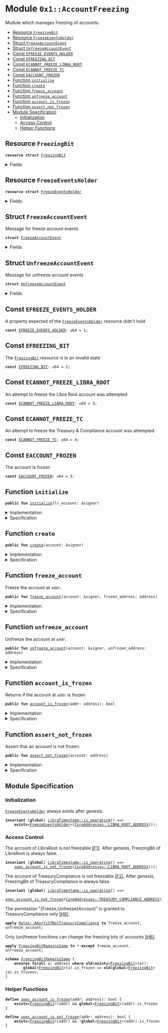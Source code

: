 
<a name="0x1_AccountFreezing"></a>

# Module `0x1::AccountFreezing`

Module which manages freezing of accounts.


-  [Resource <code><a href="AccountFreezing.md#0x1_AccountFreezing_FreezingBit">FreezingBit</a></code>](#0x1_AccountFreezing_FreezingBit)
-  [Resource <code><a href="AccountFreezing.md#0x1_AccountFreezing_FreezeEventsHolder">FreezeEventsHolder</a></code>](#0x1_AccountFreezing_FreezeEventsHolder)
-  [Struct <code><a href="AccountFreezing.md#0x1_AccountFreezing_FreezeAccountEvent">FreezeAccountEvent</a></code>](#0x1_AccountFreezing_FreezeAccountEvent)
-  [Struct <code><a href="AccountFreezing.md#0x1_AccountFreezing_UnfreezeAccountEvent">UnfreezeAccountEvent</a></code>](#0x1_AccountFreezing_UnfreezeAccountEvent)
-  [Const <code><a href="AccountFreezing.md#0x1_AccountFreezing_EFREEZE_EVENTS_HOLDER">EFREEZE_EVENTS_HOLDER</a></code>](#0x1_AccountFreezing_EFREEZE_EVENTS_HOLDER)
-  [Const <code><a href="AccountFreezing.md#0x1_AccountFreezing_EFREEZING_BIT">EFREEZING_BIT</a></code>](#0x1_AccountFreezing_EFREEZING_BIT)
-  [Const <code><a href="AccountFreezing.md#0x1_AccountFreezing_ECANNOT_FREEZE_LIBRA_ROOT">ECANNOT_FREEZE_LIBRA_ROOT</a></code>](#0x1_AccountFreezing_ECANNOT_FREEZE_LIBRA_ROOT)
-  [Const <code><a href="AccountFreezing.md#0x1_AccountFreezing_ECANNOT_FREEZE_TC">ECANNOT_FREEZE_TC</a></code>](#0x1_AccountFreezing_ECANNOT_FREEZE_TC)
-  [Const <code><a href="AccountFreezing.md#0x1_AccountFreezing_EACCOUNT_FROZEN">EACCOUNT_FROZEN</a></code>](#0x1_AccountFreezing_EACCOUNT_FROZEN)
-  [Function <code>initialize</code>](#0x1_AccountFreezing_initialize)
-  [Function <code>create</code>](#0x1_AccountFreezing_create)
-  [Function <code>freeze_account</code>](#0x1_AccountFreezing_freeze_account)
-  [Function <code>unfreeze_account</code>](#0x1_AccountFreezing_unfreeze_account)
-  [Function <code>account_is_frozen</code>](#0x1_AccountFreezing_account_is_frozen)
-  [Function <code>assert_not_frozen</code>](#0x1_AccountFreezing_assert_not_frozen)
-  [Module Specification](#@Module_Specification_0)
    -  [Initialization](#@Initialization_1)
    -  [Access Control](#@Access_Control_2)
    -  [Helper Functions](#@Helper_Functions_3)


<a name="0x1_AccountFreezing_FreezingBit"></a>

## Resource `FreezingBit`



<pre><code><b>resource</b> <b>struct</b> <a href="AccountFreezing.md#0x1_AccountFreezing_FreezingBit">FreezingBit</a>
</code></pre>



<details>
<summary>Fields</summary>


<dl>
<dt>
<code>is_frozen: bool</code>
</dt>
<dd>
 If <code>is_frozen</code> is set true, the account cannot be used to send transactions or receive funds
</dd>
</dl>


</details>

<a name="0x1_AccountFreezing_FreezeEventsHolder"></a>

## Resource `FreezeEventsHolder`



<pre><code><b>resource</b> <b>struct</b> <a href="AccountFreezing.md#0x1_AccountFreezing_FreezeEventsHolder">FreezeEventsHolder</a>
</code></pre>



<details>
<summary>Fields</summary>


<dl>
<dt>
<code>freeze_event_handle: <a href="Event.md#0x1_Event_EventHandle">Event::EventHandle</a>&lt;<a href="AccountFreezing.md#0x1_AccountFreezing_FreezeAccountEvent">AccountFreezing::FreezeAccountEvent</a>&gt;</code>
</dt>
<dd>

</dd>
<dt>
<code>unfreeze_event_handle: <a href="Event.md#0x1_Event_EventHandle">Event::EventHandle</a>&lt;<a href="AccountFreezing.md#0x1_AccountFreezing_UnfreezeAccountEvent">AccountFreezing::UnfreezeAccountEvent</a>&gt;</code>
</dt>
<dd>

</dd>
</dl>


</details>

<a name="0x1_AccountFreezing_FreezeAccountEvent"></a>

## Struct `FreezeAccountEvent`

Message for freeze account events


<pre><code><b>struct</b> <a href="AccountFreezing.md#0x1_AccountFreezing_FreezeAccountEvent">FreezeAccountEvent</a>
</code></pre>



<details>
<summary>Fields</summary>


<dl>
<dt>
<code>initiator_address: address</code>
</dt>
<dd>
 The address that initiated freeze txn
</dd>
<dt>
<code>frozen_address: address</code>
</dt>
<dd>
 The address that was frozen
</dd>
</dl>


</details>

<a name="0x1_AccountFreezing_UnfreezeAccountEvent"></a>

## Struct `UnfreezeAccountEvent`

Message for unfreeze account events


<pre><code><b>struct</b> <a href="AccountFreezing.md#0x1_AccountFreezing_UnfreezeAccountEvent">UnfreezeAccountEvent</a>
</code></pre>



<details>
<summary>Fields</summary>


<dl>
<dt>
<code>initiator_address: address</code>
</dt>
<dd>
 The address that initiated unfreeze txn
</dd>
<dt>
<code>unfrozen_address: address</code>
</dt>
<dd>
 The address that was unfrozen
</dd>
</dl>


</details>

<a name="0x1_AccountFreezing_EFREEZE_EVENTS_HOLDER"></a>

## Const `EFREEZE_EVENTS_HOLDER`

A property expected of the <code><a href="AccountFreezing.md#0x1_AccountFreezing_FreezeEventsHolder">FreezeEventsHolder</a></code> resource didn't hold


<pre><code><b>const</b> <a href="AccountFreezing.md#0x1_AccountFreezing_EFREEZE_EVENTS_HOLDER">EFREEZE_EVENTS_HOLDER</a>: u64 = 1;
</code></pre>



<a name="0x1_AccountFreezing_EFREEZING_BIT"></a>

## Const `EFREEZING_BIT`

The <code><a href="AccountFreezing.md#0x1_AccountFreezing_FreezingBit">FreezingBit</a></code> resource is in an invalid state


<pre><code><b>const</b> <a href="AccountFreezing.md#0x1_AccountFreezing_EFREEZING_BIT">EFREEZING_BIT</a>: u64 = 2;
</code></pre>



<a name="0x1_AccountFreezing_ECANNOT_FREEZE_LIBRA_ROOT"></a>

## Const `ECANNOT_FREEZE_LIBRA_ROOT`

An attempt to freeze the Libra Root account was attempted


<pre><code><b>const</b> <a href="AccountFreezing.md#0x1_AccountFreezing_ECANNOT_FREEZE_LIBRA_ROOT">ECANNOT_FREEZE_LIBRA_ROOT</a>: u64 = 3;
</code></pre>



<a name="0x1_AccountFreezing_ECANNOT_FREEZE_TC"></a>

## Const `ECANNOT_FREEZE_TC`

An attempt to freeze the Treasury & Compliance account was attempted


<pre><code><b>const</b> <a href="AccountFreezing.md#0x1_AccountFreezing_ECANNOT_FREEZE_TC">ECANNOT_FREEZE_TC</a>: u64 = 4;
</code></pre>



<a name="0x1_AccountFreezing_EACCOUNT_FROZEN"></a>

## Const `EACCOUNT_FROZEN`

The account is frozen


<pre><code><b>const</b> <a href="AccountFreezing.md#0x1_AccountFreezing_EACCOUNT_FROZEN">EACCOUNT_FROZEN</a>: u64 = 5;
</code></pre>



<a name="0x1_AccountFreezing_initialize"></a>

## Function `initialize`



<pre><code><b>public</b> <b>fun</b> <a href="AccountFreezing.md#0x1_AccountFreezing_initialize">initialize</a>(lr_account: &signer)
</code></pre>



<details>
<summary>Implementation</summary>


<pre><code><b>public</b> <b>fun</b> <a href="AccountFreezing.md#0x1_AccountFreezing_initialize">initialize</a>(lr_account: &signer) {
    <a href="LibraTimestamp.md#0x1_LibraTimestamp_assert_genesis">LibraTimestamp::assert_genesis</a>();
    <a href="CoreAddresses.md#0x1_CoreAddresses_assert_libra_root">CoreAddresses::assert_libra_root</a>(lr_account);
    <b>assert</b>(
        !<b>exists</b>&lt;<a href="AccountFreezing.md#0x1_AccountFreezing_FreezeEventsHolder">FreezeEventsHolder</a>&gt;(<a href="Signer.md#0x1_Signer_address_of">Signer::address_of</a>(lr_account)),
        <a href="Errors.md#0x1_Errors_already_published">Errors::already_published</a>(<a href="AccountFreezing.md#0x1_AccountFreezing_EFREEZE_EVENTS_HOLDER">EFREEZE_EVENTS_HOLDER</a>)
    );
    move_to(lr_account, <a href="AccountFreezing.md#0x1_AccountFreezing_FreezeEventsHolder">FreezeEventsHolder</a> {
        freeze_event_handle: <a href="Event.md#0x1_Event_new_event_handle">Event::new_event_handle</a>(lr_account),
        unfreeze_event_handle: <a href="Event.md#0x1_Event_new_event_handle">Event::new_event_handle</a>(lr_account),
    });
}
</code></pre>



</details>

<details>
<summary>Specification</summary>



<pre><code><b>include</b> <a href="LibraTimestamp.md#0x1_LibraTimestamp_AbortsIfNotGenesis">LibraTimestamp::AbortsIfNotGenesis</a>;
<b>include</b> <a href="CoreAddresses.md#0x1_CoreAddresses_AbortsIfNotLibraRoot">CoreAddresses::AbortsIfNotLibraRoot</a>{account: lr_account};
<a name="0x1_AccountFreezing_addr$8"></a>
<b>let</b> addr = <a href="Signer.md#0x1_Signer_spec_address_of">Signer::spec_address_of</a>(lr_account);
<b>aborts_if</b> <b>exists</b>&lt;<a href="AccountFreezing.md#0x1_AccountFreezing_FreezeEventsHolder">FreezeEventsHolder</a>&gt;(addr) <b>with</b> <a href="Errors.md#0x1_Errors_ALREADY_PUBLISHED">Errors::ALREADY_PUBLISHED</a>;
<b>ensures</b> <b>exists</b>&lt;<a href="AccountFreezing.md#0x1_AccountFreezing_FreezeEventsHolder">FreezeEventsHolder</a>&gt;(addr);
</code></pre>



</details>

<a name="0x1_AccountFreezing_create"></a>

## Function `create`



<pre><code><b>public</b> <b>fun</b> <a href="AccountFreezing.md#0x1_AccountFreezing_create">create</a>(account: &signer)
</code></pre>



<details>
<summary>Implementation</summary>


<pre><code><b>public</b> <b>fun</b> <a href="AccountFreezing.md#0x1_AccountFreezing_create">create</a>(account: &signer) {
    <b>let</b> addr = <a href="Signer.md#0x1_Signer_address_of">Signer::address_of</a>(account);
    <b>assert</b>(!<b>exists</b>&lt;<a href="AccountFreezing.md#0x1_AccountFreezing_FreezingBit">FreezingBit</a>&gt;(addr), <a href="Errors.md#0x1_Errors_already_published">Errors::already_published</a>(<a href="AccountFreezing.md#0x1_AccountFreezing_EFREEZING_BIT">EFREEZING_BIT</a>));
    move_to(account, <a href="AccountFreezing.md#0x1_AccountFreezing_FreezingBit">FreezingBit</a> { is_frozen: <b>false</b> })
}
</code></pre>



</details>

<details>
<summary>Specification</summary>



<a name="0x1_AccountFreezing_addr$9"></a>


<pre><code><b>let</b> addr = <a href="Signer.md#0x1_Signer_spec_address_of">Signer::spec_address_of</a>(account);
<b>aborts_if</b> <b>exists</b>&lt;<a href="AccountFreezing.md#0x1_AccountFreezing_FreezingBit">FreezingBit</a>&gt;(addr) <b>with</b> <a href="Errors.md#0x1_Errors_ALREADY_PUBLISHED">Errors::ALREADY_PUBLISHED</a>;
<b>ensures</b> <a href="AccountFreezing.md#0x1_AccountFreezing_spec_account_is_not_frozen">spec_account_is_not_frozen</a>(addr);
</code></pre>



</details>

<a name="0x1_AccountFreezing_freeze_account"></a>

## Function `freeze_account`

Freeze the account at <code>addr</code>.


<pre><code><b>public</b> <b>fun</b> <a href="AccountFreezing.md#0x1_AccountFreezing_freeze_account">freeze_account</a>(account: &signer, frozen_address: address)
</code></pre>



<details>
<summary>Implementation</summary>


<pre><code><b>public</b> <b>fun</b> <a href="AccountFreezing.md#0x1_AccountFreezing_freeze_account">freeze_account</a>(
    account: &signer,
    frozen_address: address,
)
<b>acquires</b> <a href="AccountFreezing.md#0x1_AccountFreezing_FreezingBit">FreezingBit</a>, <a href="AccountFreezing.md#0x1_AccountFreezing_FreezeEventsHolder">FreezeEventsHolder</a> {
    <a href="LibraTimestamp.md#0x1_LibraTimestamp_assert_operating">LibraTimestamp::assert_operating</a>();
    <a href="Roles.md#0x1_Roles_assert_treasury_compliance">Roles::assert_treasury_compliance</a>(account);
    // The libra root account and TC cannot be frozen
    <b>assert</b>(frozen_address != <a href="CoreAddresses.md#0x1_CoreAddresses_LIBRA_ROOT_ADDRESS">CoreAddresses::LIBRA_ROOT_ADDRESS</a>(), <a href="Errors.md#0x1_Errors_invalid_argument">Errors::invalid_argument</a>(<a href="AccountFreezing.md#0x1_AccountFreezing_ECANNOT_FREEZE_LIBRA_ROOT">ECANNOT_FREEZE_LIBRA_ROOT</a>));
    <b>assert</b>(frozen_address != <a href="CoreAddresses.md#0x1_CoreAddresses_TREASURY_COMPLIANCE_ADDRESS">CoreAddresses::TREASURY_COMPLIANCE_ADDRESS</a>(), <a href="Errors.md#0x1_Errors_invalid_argument">Errors::invalid_argument</a>(<a href="AccountFreezing.md#0x1_AccountFreezing_ECANNOT_FREEZE_TC">ECANNOT_FREEZE_TC</a>));
    <b>assert</b>(<b>exists</b>&lt;<a href="AccountFreezing.md#0x1_AccountFreezing_FreezingBit">FreezingBit</a>&gt;(frozen_address), <a href="Errors.md#0x1_Errors_not_published">Errors::not_published</a>(<a href="AccountFreezing.md#0x1_AccountFreezing_EFREEZING_BIT">EFREEZING_BIT</a>));
    borrow_global_mut&lt;<a href="AccountFreezing.md#0x1_AccountFreezing_FreezingBit">FreezingBit</a>&gt;(frozen_address).is_frozen = <b>true</b>;
    <b>let</b> initiator_address = <a href="Signer.md#0x1_Signer_address_of">Signer::address_of</a>(account);
    <a href="Event.md#0x1_Event_emit_event">Event::emit_event</a>&lt;<a href="AccountFreezing.md#0x1_AccountFreezing_FreezeAccountEvent">FreezeAccountEvent</a>&gt;(
        &<b>mut</b> borrow_global_mut&lt;<a href="AccountFreezing.md#0x1_AccountFreezing_FreezeEventsHolder">FreezeEventsHolder</a>&gt;(<a href="CoreAddresses.md#0x1_CoreAddresses_LIBRA_ROOT_ADDRESS">CoreAddresses::LIBRA_ROOT_ADDRESS</a>()).freeze_event_handle,
        <a href="AccountFreezing.md#0x1_AccountFreezing_FreezeAccountEvent">FreezeAccountEvent</a> {
            initiator_address,
            frozen_address
        },
    );
}
</code></pre>



</details>

<details>
<summary>Specification</summary>



<pre><code><b>include</b> <a href="LibraTimestamp.md#0x1_LibraTimestamp_AbortsIfNotOperating">LibraTimestamp::AbortsIfNotOperating</a>;
<b>include</b> <a href="Roles.md#0x1_Roles_AbortsIfNotTreasuryCompliance">Roles::AbortsIfNotTreasuryCompliance</a>;
<b>aborts_if</b> frozen_address == <a href="CoreAddresses.md#0x1_CoreAddresses_LIBRA_ROOT_ADDRESS">CoreAddresses::LIBRA_ROOT_ADDRESS</a>() <b>with</b> <a href="Errors.md#0x1_Errors_INVALID_ARGUMENT">Errors::INVALID_ARGUMENT</a>;
<b>aborts_if</b> frozen_address == <a href="CoreAddresses.md#0x1_CoreAddresses_TREASURY_COMPLIANCE_ADDRESS">CoreAddresses::TREASURY_COMPLIANCE_ADDRESS</a>() <b>with</b> <a href="Errors.md#0x1_Errors_INVALID_ARGUMENT">Errors::INVALID_ARGUMENT</a>;
<b>aborts_if</b> !<b>exists</b>&lt;<a href="AccountFreezing.md#0x1_AccountFreezing_FreezingBit">FreezingBit</a>&gt;(frozen_address) <b>with</b> <a href="Errors.md#0x1_Errors_NOT_PUBLISHED">Errors::NOT_PUBLISHED</a>;
<b>ensures</b> <a href="AccountFreezing.md#0x1_AccountFreezing_spec_account_is_frozen">spec_account_is_frozen</a>(frozen_address);
</code></pre>



</details>

<a name="0x1_AccountFreezing_unfreeze_account"></a>

## Function `unfreeze_account`

Unfreeze the account at <code>addr</code>.


<pre><code><b>public</b> <b>fun</b> <a href="AccountFreezing.md#0x1_AccountFreezing_unfreeze_account">unfreeze_account</a>(account: &signer, unfrozen_address: address)
</code></pre>



<details>
<summary>Implementation</summary>


<pre><code><b>public</b> <b>fun</b> <a href="AccountFreezing.md#0x1_AccountFreezing_unfreeze_account">unfreeze_account</a>(
    account: &signer,
    unfrozen_address: address,
)
<b>acquires</b> <a href="AccountFreezing.md#0x1_AccountFreezing_FreezingBit">FreezingBit</a>, <a href="AccountFreezing.md#0x1_AccountFreezing_FreezeEventsHolder">FreezeEventsHolder</a> {
    <a href="LibraTimestamp.md#0x1_LibraTimestamp_assert_operating">LibraTimestamp::assert_operating</a>();
    <a href="Roles.md#0x1_Roles_assert_treasury_compliance">Roles::assert_treasury_compliance</a>(account);
    <b>assert</b>(<b>exists</b>&lt;<a href="AccountFreezing.md#0x1_AccountFreezing_FreezingBit">FreezingBit</a>&gt;(unfrozen_address), <a href="Errors.md#0x1_Errors_not_published">Errors::not_published</a>(<a href="AccountFreezing.md#0x1_AccountFreezing_EFREEZING_BIT">EFREEZING_BIT</a>));
    borrow_global_mut&lt;<a href="AccountFreezing.md#0x1_AccountFreezing_FreezingBit">FreezingBit</a>&gt;(unfrozen_address).is_frozen = <b>false</b>;
    <b>let</b> initiator_address = <a href="Signer.md#0x1_Signer_address_of">Signer::address_of</a>(account);
    <a href="Event.md#0x1_Event_emit_event">Event::emit_event</a>&lt;<a href="AccountFreezing.md#0x1_AccountFreezing_UnfreezeAccountEvent">UnfreezeAccountEvent</a>&gt;(
        &<b>mut</b> borrow_global_mut&lt;<a href="AccountFreezing.md#0x1_AccountFreezing_FreezeEventsHolder">FreezeEventsHolder</a>&gt;(<a href="CoreAddresses.md#0x1_CoreAddresses_LIBRA_ROOT_ADDRESS">CoreAddresses::LIBRA_ROOT_ADDRESS</a>()).unfreeze_event_handle,
        <a href="AccountFreezing.md#0x1_AccountFreezing_UnfreezeAccountEvent">UnfreezeAccountEvent</a> {
            initiator_address,
            unfrozen_address
        },
    );
}
</code></pre>



</details>

<details>
<summary>Specification</summary>



<pre><code><b>include</b> <a href="LibraTimestamp.md#0x1_LibraTimestamp_AbortsIfNotOperating">LibraTimestamp::AbortsIfNotOperating</a>;
<b>include</b> <a href="Roles.md#0x1_Roles_AbortsIfNotTreasuryCompliance">Roles::AbortsIfNotTreasuryCompliance</a>;
<b>aborts_if</b> !<b>exists</b>&lt;<a href="AccountFreezing.md#0x1_AccountFreezing_FreezingBit">FreezingBit</a>&gt;(unfrozen_address) <b>with</b> <a href="Errors.md#0x1_Errors_NOT_PUBLISHED">Errors::NOT_PUBLISHED</a>;
<b>ensures</b> !<a href="AccountFreezing.md#0x1_AccountFreezing_spec_account_is_frozen">spec_account_is_frozen</a>(unfrozen_address);
</code></pre>



</details>

<a name="0x1_AccountFreezing_account_is_frozen"></a>

## Function `account_is_frozen`

Returns if the account at <code>addr</code> is frozen.


<pre><code><b>public</b> <b>fun</b> <a href="AccountFreezing.md#0x1_AccountFreezing_account_is_frozen">account_is_frozen</a>(addr: address): bool
</code></pre>



<details>
<summary>Implementation</summary>


<pre><code><b>public</b> <b>fun</b> <a href="AccountFreezing.md#0x1_AccountFreezing_account_is_frozen">account_is_frozen</a>(addr: address): bool
<b>acquires</b> <a href="AccountFreezing.md#0x1_AccountFreezing_FreezingBit">FreezingBit</a> {
    <b>exists</b>&lt;<a href="AccountFreezing.md#0x1_AccountFreezing_FreezingBit">FreezingBit</a>&gt;(addr) && borrow_global&lt;<a href="AccountFreezing.md#0x1_AccountFreezing_FreezingBit">FreezingBit</a>&gt;(addr).is_frozen
 }
</code></pre>



</details>

<details>
<summary>Specification</summary>



<pre><code><b>aborts_if</b> <b>false</b>;
<b>pragma</b> opaque = <b>true</b>;
<b>ensures</b> result == <a href="AccountFreezing.md#0x1_AccountFreezing_spec_account_is_frozen">spec_account_is_frozen</a>(addr);
</code></pre>



</details>

<a name="0x1_AccountFreezing_assert_not_frozen"></a>

## Function `assert_not_frozen`

Assert that an account is not frozen.


<pre><code><b>public</b> <b>fun</b> <a href="AccountFreezing.md#0x1_AccountFreezing_assert_not_frozen">assert_not_frozen</a>(account: address)
</code></pre>



<details>
<summary>Implementation</summary>


<pre><code><b>public</b> <b>fun</b> <a href="AccountFreezing.md#0x1_AccountFreezing_assert_not_frozen">assert_not_frozen</a>(account: address) <b>acquires</b> <a href="AccountFreezing.md#0x1_AccountFreezing_FreezingBit">FreezingBit</a> {
    <b>assert</b>(!<a href="AccountFreezing.md#0x1_AccountFreezing_account_is_frozen">account_is_frozen</a>(account), <a href="Errors.md#0x1_Errors_invalid_state">Errors::invalid_state</a>(<a href="AccountFreezing.md#0x1_AccountFreezing_EACCOUNT_FROZEN">EACCOUNT_FROZEN</a>));
}
</code></pre>



</details>

<details>
<summary>Specification</summary>



<pre><code><b>pragma</b> opaque;
<b>include</b> <a href="AccountFreezing.md#0x1_AccountFreezing_AbortsIfFrozen">AbortsIfFrozen</a>;
</code></pre>




<a name="0x1_AccountFreezing_AbortsIfFrozen"></a>


<pre><code><b>schema</b> <a href="AccountFreezing.md#0x1_AccountFreezing_AbortsIfFrozen">AbortsIfFrozen</a> {
    account: address;
    <b>aborts_if</b> <a href="AccountFreezing.md#0x1_AccountFreezing_spec_account_is_frozen">spec_account_is_frozen</a>(account) <b>with</b> <a href="Errors.md#0x1_Errors_INVALID_STATE">Errors::INVALID_STATE</a>;
}
</code></pre>



</details>

<a name="@Module_Specification_0"></a>

## Module Specification



<a name="@Initialization_1"></a>

### Initialization


<code><a href="AccountFreezing.md#0x1_AccountFreezing_FreezeEventsHolder">FreezeEventsHolder</a></code> always exists after genesis.


<pre><code><b>invariant</b> [<b>global</b>] <a href="LibraTimestamp.md#0x1_LibraTimestamp_is_operating">LibraTimestamp::is_operating</a>() ==&gt;
    <b>exists</b>&lt;<a href="AccountFreezing.md#0x1_AccountFreezing_FreezeEventsHolder">FreezeEventsHolder</a>&gt;(<a href="CoreAddresses.md#0x1_CoreAddresses_LIBRA_ROOT_ADDRESS">CoreAddresses::LIBRA_ROOT_ADDRESS</a>());
</code></pre>



<a name="@Access_Control_2"></a>

### Access Control


The account of LibraRoot is not freezable [[F1]][ROLE].
After genesis, FreezingBit of LibraRoot is always false.


<pre><code><b>invariant</b> [<b>global</b>] <a href="LibraTimestamp.md#0x1_LibraTimestamp_is_operating">LibraTimestamp::is_operating</a>() ==&gt;
    <a href="AccountFreezing.md#0x1_AccountFreezing_spec_account_is_not_frozen">spec_account_is_not_frozen</a>(<a href="CoreAddresses.md#0x1_CoreAddresses_LIBRA_ROOT_ADDRESS">CoreAddresses::LIBRA_ROOT_ADDRESS</a>());
</code></pre>


The account of TreasuryCompliance is not freezable [[F2]][ROLE].
After genesis, FreezingBit of TreasuryCompliance is always false.


<pre><code><b>invariant</b> [<b>global</b>] <a href="LibraTimestamp.md#0x1_LibraTimestamp_is_operating">LibraTimestamp::is_operating</a>() ==&gt;
    <a href="AccountFreezing.md#0x1_AccountFreezing_spec_account_is_not_frozen">spec_account_is_not_frozen</a>(<a href="CoreAddresses.md#0x1_CoreAddresses_TREASURY_COMPLIANCE_ADDRESS">CoreAddresses::TREASURY_COMPLIANCE_ADDRESS</a>());
</code></pre>


The permission "{Freeze,Unfreeze}Account" is granted to TreasuryCompliance only [[H6]][PERMISSION].


<pre><code><b>apply</b> <a href="Roles.md#0x1_Roles_AbortsIfNotTreasuryCompliance">Roles::AbortsIfNotTreasuryCompliance</a> <b>to</b> freeze_account, unfreeze_account;
</code></pre>


Only (un)freeze functions can change the freezing bits of accounts [[H6]][PERMISSION].


<pre><code><b>apply</b> <a href="AccountFreezing.md#0x1_AccountFreezing_FreezingBitRemainsSame">FreezingBitRemainsSame</a> <b>to</b> * <b>except</b> freeze_account, unfreeze_account;
</code></pre>




<a name="0x1_AccountFreezing_FreezingBitRemainsSame"></a>


<pre><code><b>schema</b> <a href="AccountFreezing.md#0x1_AccountFreezing_FreezingBitRemainsSame">FreezingBitRemainsSame</a> {
    <b>ensures</b> <b>forall</b> a: address <b>where</b> <b>old</b>(<b>exists</b>&lt;<a href="AccountFreezing.md#0x1_AccountFreezing_FreezingBit">FreezingBit</a>&gt;(a)):
        <b>global</b>&lt;<a href="AccountFreezing.md#0x1_AccountFreezing_FreezingBit">FreezingBit</a>&gt;(a).is_frozen == <b>old</b>(<b>global</b>&lt;<a href="AccountFreezing.md#0x1_AccountFreezing_FreezingBit">FreezingBit</a>&gt;(a).is_frozen);
}
</code></pre>



<a name="@Helper_Functions_3"></a>

### Helper Functions



<a name="0x1_AccountFreezing_spec_account_is_frozen"></a>


<pre><code><b>define</b> <a href="AccountFreezing.md#0x1_AccountFreezing_spec_account_is_frozen">spec_account_is_frozen</a>(addr: address): bool {
    <b>exists</b>&lt;<a href="AccountFreezing.md#0x1_AccountFreezing_FreezingBit">FreezingBit</a>&gt;(addr) && <b>global</b>&lt;<a href="AccountFreezing.md#0x1_AccountFreezing_FreezingBit">FreezingBit</a>&gt;(addr).is_frozen
}
<a name="0x1_AccountFreezing_spec_account_is_not_frozen"></a>
<b>define</b> <a href="AccountFreezing.md#0x1_AccountFreezing_spec_account_is_not_frozen">spec_account_is_not_frozen</a>(addr: address): bool {
    <b>exists</b>&lt;<a href="AccountFreezing.md#0x1_AccountFreezing_FreezingBit">FreezingBit</a>&gt;(addr) && !<b>global</b>&lt;<a href="AccountFreezing.md#0x1_AccountFreezing_FreezingBit">FreezingBit</a>&gt;(addr).is_frozen
}
</code></pre>
[ROLE]: https://github.com/libra/libra/blob/master/language/move-prover/doc/user/access-control.md#roles
[PERMISSION]: https://github.com/libra/libra/blob/master/language/move-prover/doc/user/access-control.md#permissions
